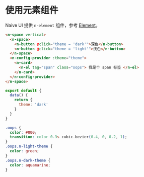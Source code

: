 # 使用元素组件

Naive UI 提供 `n-element` 组件，参考 [Element](n-element)。

```html
<n-space vertical>
  <n-space>
    <n-button @click="theme = 'dark'">深色</n-button>
    <n-button @click="theme = 'light'">浅色</n-button>
  </n-space>
  <n-config-provider :theme="theme">
    <n-card>
      <n-el tag="span" class="oops"> 我是个 span 标签 </n-el>
    </n-card>
  </n-config-provider>
</n-space>
```

```js
export default {
  data() {
    return {
      theme: 'dark'
    }
  }
}
```

```css
.oops {
  color: #000;
  transition: color 0.3s cubic-bezier(0.4, 0, 0.2, 1);
}
.oops.n-light-theme {
  color: green;
}
.oops.n-dark-theme {
  color: aquamarine;
}
```
